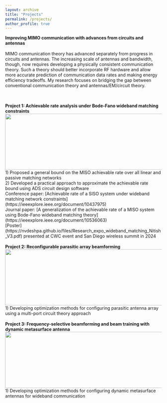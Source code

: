 ```yaml
---
layout: archive
title: "Projects"
permalink: /projects/
author_profile: true
---
```


<b> Improving MIMO communication with advances from circuits and antennas </b> 
<br>
<br> 
MIMO communication theory has advanced separately from progress in circuits and antennas. The increasing scale of antennas and bandwidth, though, now requires developing a physically consistent communication theory. Such a theory should better incorporate RF hardware and allow more accurate prediction of communication data rates and making energy efficiency tradeoffs. My research focuses on bridging the gap between conventional communication theory and antennas/EM/circuit theory.
<br>
<br>


<br>
<b> Project 1:  Achievable rate analysis under Bode-Fano wideband matching constraints</b> 
<br>
<img src="https://nvdeshpa.github.io/files/achievable_rate_optim_matching_con.png" width="750" height="180" style="float:top">
<br>
1) Proposed a general bound on the MISO achievable rate over all linear and passive matching networks
<br>
2) Developed a practical approach to approximate the achievable rate bound using ADS circuit design software
<br>
Conference paper: [Achievable rate of a SISO system under wideband matching network constraints](https://ieeexplore.ieee.org/document/10437975)
<br>
Journal paper: [A generalization of the achievable rate of a MISO system using Bode-Fano wideband matching theory](https://ieeexplore.ieee.org/document/10536063)
<br>
[Poster](https://nvdeshpa.github.io/files/Research_expo_wideband_matching_Nitish_V3.pdf) presented at CWC event and San Diego wireless summit in 2024
<br>



<br>
<b> Project 2: Reconfigurable parasitic array beamforming</b> 
<br>
<img src="https://nvdeshpa.github.io/files/parasitic_reconfigurable_beamforming.png" width="750" height="180" style="float:top">
<br>
1) Developing optimization methods for configuring parasitic antenna array
using a multi-port circuit theory approach
<br>



<br>
<b> Project 3: Frequency-selective beamforming and beam training with dynamic metasurface antenna</b> 
<br>
<img src="https://nvdeshpa.github.io/files/DMA_beamforming.png" width="750" height="180" style="float:top">
<br>
1) Developing optimization methods for configuring dynamic metasurface antennas for wideband communication
<br>
